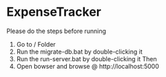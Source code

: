 # ExpenseTracker
Please do the steps before running
1. Go to <Solution Name>/<Project Name> Folder
2. Run the migrate-db.bat by double-clicking it
3. Run the run-server.bat by double-clicking it
Then
4. Open bowser and browse @ http://localhost:5000
